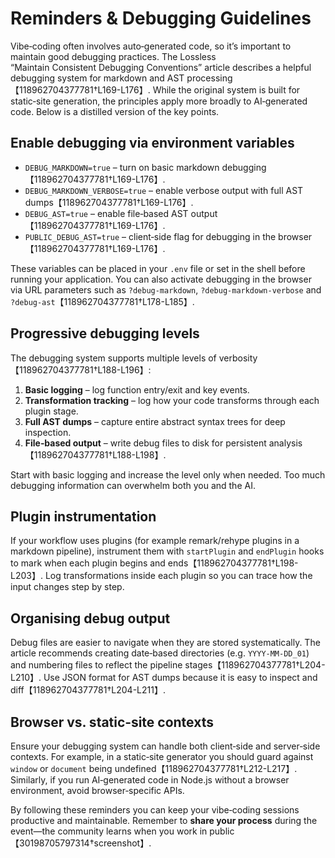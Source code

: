 # Reminders & Debugging Guidelines

Vibe‑coding often involves auto‑generated code, so it’s important to maintain good debugging practices.  The Lossless “Maintain Consistent Debugging Conventions” article describes a helpful debugging system for markdown and AST processing【118962704377781†L169-L176】.  While the original system is built for static‑site generation, the principles apply more broadly to AI‑generated code.  Below is a distilled version of the key points.

## Enable debugging via environment variables

* `DEBUG_MARKDOWN=true` – turn on basic markdown debugging【118962704377781†L169-L176】.
* `DEBUG_MARKDOWN_VERBOSE=true` – enable verbose output with full AST dumps【118962704377781†L169-L176】.
* `DEBUG_AST=true` – enable file‑based AST output【118962704377781†L169-L176】.
* `PUBLIC_DEBUG_AST=true` – client‑side flag for debugging in the browser【118962704377781†L169-L176】.

These variables can be placed in your `.env` file or set in the shell before running your application.  You can also activate debugging in the browser via URL parameters such as `?debug-markdown`, `?debug-markdown-verbose` and `?debug-ast`【118962704377781†L178-L185】.

## Progressive debugging levels

The debugging system supports multiple levels of verbosity【118962704377781†L188-L196】:

1. **Basic logging** – log function entry/exit and key events.
2. **Transformation tracking** – log how your code transforms through each plugin stage.
3. **Full AST dumps** – capture entire abstract syntax trees for deep inspection.
4. **File‑based output** – write debug files to disk for persistent analysis【118962704377781†L188-L198】.

Start with basic logging and increase the level only when needed.  Too much debugging information can overwhelm both you and the AI.

## Plugin instrumentation

If your workflow uses plugins (for example remark/rehype plugins in a markdown pipeline), instrument them with `startPlugin` and `endPlugin` hooks to mark when each plugin begins and ends【118962704377781†L198-L203】.  Log transformations inside each plugin so you can trace how the input changes step by step.

## Organising debug output

Debug files are easier to navigate when they are stored systematically.  The article recommends creating date‑based directories (e.g. `YYYY‑MM‑DD_01`) and numbering files to reflect the pipeline stages【118962704377781†L204-L210】.  Use JSON format for AST dumps because it is easy to inspect and diff【118962704377781†L204-L211】.

## Browser vs. static‑site contexts

Ensure your debugging system can handle both client‑side and server‑side contexts.  For example, in a static‑site generator you should guard against `window` or `document` being undefined【118962704377781†L212-L217】.  Similarly, if you run AI‑generated code in Node.js without a browser environment, avoid browser‑specific APIs.

By following these reminders you can keep your vibe‑coding sessions productive and maintainable.  Remember to **share your process** during the event—the community learns when you work in public【30198705797314†screenshot】.